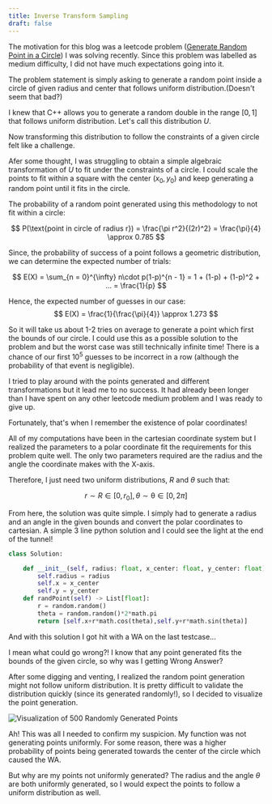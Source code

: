```yaml
---
title: Inverse Transform Sampling
draft: false
---
```

The motivation for this blog was a leetcode problem ([Generate Random Point in a Circle](https://leetcode.com/problems/generate-random-point-in-a-circle/description/)) I was solving recently. Since this problem was labelled as medium difficulty, I did not have much expectations going into it.

The problem statement is simply asking to generate a random point inside a circle of given radius and center that follows uniform distribution.(Doesn't seem that bad?)

I knew that C++ allows you to generate a random double in the range $[0,1]$ that follows uniform distribution. Let's call this distribution $U$. 

Now transforming this distribution to follow the constraints of a given circle felt like a challenge.

Afer some thought, I was struggling to obtain a simple algebraic transformation of $U$ to fit under the constraints of a circle. I could scale the points to fit within a square with the center $(x_0,y_0)$ and keep generating a random point until it fits in the circle.

The probability of a random point generated using this methodology to not fit within a circle:

 $$ 
 P(\text{point in circle of radius r}) = \frac{\pi r^2}{(2r)^2} = \frac{\pi}{4} \approx 0.785
 $$ 

Since, the probability of success of a point follows a geometric distribution, we can determine the expected number of trials:

$$ 
E(X) = \sum_{n = 0}^{\infty} n\cdot p(1-p)^{n - 1} = 1 + (1-p) + (1-p)^2 + ... = \frac{1}{p}
$$

Hence, the expected number of guesses in our case:
$$ 
E(X) = \frac{1}{\frac{\pi}{4}} \approx 1.273 
$$

So it will take us about 1-2 tries on average to generate a point which first the bounds of our circle. I could use this as a possible solution to the problem and but the worst case was still technically infinite time! There is a chance of our first $10^5$ guesses to be incorrect in a row (although the probability of that event is negligible).

I tried to play around with the points generated and different transformations but it lead me to no success. It had already been longer than I have spent on any other leetcode medium problem and I was ready to give up. 

Fortunately, that's when I remember the existence of polar coordinates!

All of my computations have been in the cartesian coordinate system but I realized the parameters to a polar coordinate fit the requirements for this problem quite well. The only two parameters required are the radius and the angle the coordinate makes with the X-axis.

Therefore, I just need two uniform distributions, $R$ and $\theta$ such that:

$$
r \sim R \in [0,r_0], \theta \sim \mathcal{\theta} \in [0,2\pi]
$$

From here, the solution was quite simple. I simply had to generate a radius and an angle in the given bounds and convert the polar coordinates to cartesian. A simple 3 line python solution and I could see the light at the end of the tunnel!

```python
class Solution:

    def __init__(self, radius: float, x_center: float, y_center: float):
        self.radius = radius
        self.x = x_center
        self.y = y_center
    def randPoint(self) -> List[float]:
        r = random.random()
        theta = random.random()*2*math.pi
        return [self.x+r*math.cos(theta),self.y+r*math.sin(theta)]
```
And with this solution I got hit with a WA on the last testcase...

I mean what could go wrong?! I know that any point generated fits the bounds of the given circle, so why was I getting Wrong Answer? 

After some digging and venting, I realized the random point generation might not follow uniform distribution. It is pretty difficult to validate the distribution quickly (since its generated randomly!), so I decided to visualize the point generation.

![Visualization of 500 Randomly Generated Points](/Algorithms/img/circles.png)

Ah! This was all I needed to confirm my suspicion. My function was not generating points uniformly. For some reason, there was a higher probability of points being generated towards the center of the circle which caused the WA.

But why are my points not uniformly generated? The radius and the angle $\theta$ are both uniformly generated, so I would expect the points to follow a uniform distribution as well.
